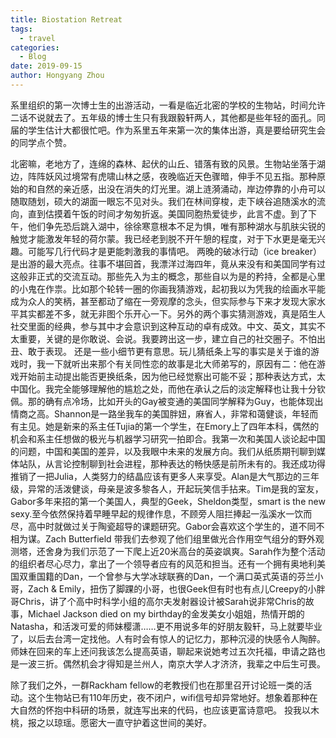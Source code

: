 ```yaml
---
title: Biostation Retreat
tags:
  - travel
categories:
  - Blog
date: 2019-09-15
author: Hongyang Zhou
---
```


系里组织的第一次博士生的出游活动，一看是临近北密的学校的生物站，时间允许二话不说就去了。五年级的博士生只有我跟毅轩两人，其他都是些年轻的面孔。同届的学生估计大都很忙吧。作为系里五年来第一次的集体出游，真是要给研究生会的同学点个赞。

北密嘛，老地方了，连绵的森林、起伏的山丘、错落有致的风景。生物站坐落于湖边，阵阵妖风过境常有虎啸山林之感，夜晚临近天色骤暗，伸手不见五指。那种原始的和自然的亲近感，出没在消失的灯光里。湖上涟漪涌动，岸边停靠的小舟可以随取随划，硕大的湖面一眼忘不见对头。我们在林间穿梭，走下峡谷追随溪水的流向，直到估摸着午饭的时间才匆匆折返。美国同胞热爱徒步，此言不虚。到了下午，他们争先恐后跳入湖中，徐徐寒意根本不足为惧，唯有那种湖水与肌肤尖锐的触觉才能激发年轻的荷尔蒙。我已经老到脱不开午憩的程度，对于下水更是毫无兴趣。可能写几行代码才是更能刺激我的事情吧。
两晚的破冰行动（ice breaker）是出游的最大亮点。往事不堪回首，我漂洋过海四年，竟从来没有和美国同学有过这般非正式的交流互动。那些先入为主的概念，那些自以为是的矜持，全都是心里的小鬼在作祟。比如那个轮转一圈的你画我猜游戏，起初我以为凭我的绘画水平能成为众人的笑柄，甚至都动了缩在一旁观摩的念头，但实际参与下来才发现大家水平其实都差不多，就无非图个乐开心一下。另外的两个事实猜测游戏，真是陌生人社交里面的经典，参与其中才会意识到这种互动的卓有成效。中文、英文，其实不太重要，关键的是你敢说、会说。我要跨出这一步，建立自己的社交圈子。不怕出丑、敢于表现。
还是一些小细节更有意思。玩儿猜纸条上写的事实是关于谁的游戏时，我一下就听出来那个有关同性恋的故事是北大师弟写的，原因有二：他在游戏开始前主动提出能否更换纸条，因为他已经觉察出可能不妥；那种表达方式，太中国化。我完全能够理解他的尴尬之处，而他在承认之后的淡定解释也让我十分钦佩。那的确有点冷场，比如开头的Gay被变通的美国同学解释为Guy，也能体现出情商之高。Shannon是一路坐我车的美国胖妞，麻省人，非常和蔼健谈，年轻而有主见。她是新来的系主任Tujia的第一个学生，在Emory上了四年本科，偶然的机会和系主任想做的极光与机器学习研究一拍即合。我第一次和美国人谈论起中国的问题，中国和美国的差异，以及我眼中未来的发展方向。我们从纸质期刊聊到媒体站队，从言论控制聊到社会进程，那种表达的畅快感是前所未有的。我还成功得推销了一把Julia，人类努力的结晶应该有更多人来享受。Alan是大气那边的三年级，异常的活泼健谈，母亲是波多黎各人，开起玩笑信手拈来。Tim是我的室友，Gabor多年来招的第一个美国人，典型的Geek，Sheldon类型，smart is the new sexy.至今依然保持着早睡早起的规律作息，不顾旁人阻拦捧起一泓溪水一饮而尽，高中时就做过关于陶瓷超导的课题研究。Gabor会喜欢这个学生的，道不同不相为谋。Zach Butterfield 带我们去参观了他们组里做光合作用空气组分的野外观测塔，还舍身为我们示范了一下爬上近20米高台的英姿飒爽。Sarah作为整个活动的组织者尽心尽力，拿出了一个领导者应有的风范和担当。还有一个拥有奥地利美国双重国籍的Dan，一个曾参与大学冰球联赛的Dan，一个满口英式英语的芬兰小哥，Zach & Emily，扭伤了脚踝的小哥，也很Geek但有时也有点儿Creepy的小胖哥Chris，讲了个高中时科学小组的高尔夫发射器设计被Sarah说非常Chris的故事，Michael Jackson died on my birthday的金发美女小姐姐，热情开朗的Natasha，和活泼可爱的师妹樱潇……更不用说多年的好朋友毅轩，马上就要毕业了，以后去台湾一定找他。人有时会有惊人的记忆力，那种沉浸的快感令人陶醉。
师妹在回来的车上还问我该怎么提高英语，聊起来说她考过五次托福，申请之路也是一波三折。偶然机会才得知是兰州人，南京大学人才济济，我辈之中后生可畏。

除了我们之外，一群Rackham fellow的老教授们也在那里召开讨论班一类的活动。这个生物站已有110年历史，夜不闭户，wifi信号却异常地好。想象着那种在大自然的怀抱中科研的场景，就连写出来的代码，也应该更富诗意吧。
投我以木桃，报之以琼瑶。愿密大一直守护着这世间的美好。
